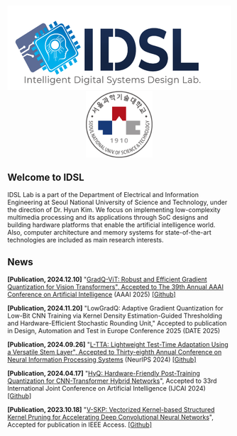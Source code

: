 <p align="center">
  <img src=https://github.com/IDSL-SeoulTech/.github/blob/main/Main%20page/IDSL_Logo.png width="549" height="190"/>
  <img src=https://github.com/IDSL-SeoulTech/.github/blob/main/Main%20page/seoultech%20image.svg width="150" height="150"/>
</p>

## Welcome to IDSL
IDSL Lab is a part of the Department of Electrical and Information Engineering at Seoul National University of Science and Technology, under the direction of Dr. Hyun Kim. We focus on implementing low-complexity multimedia processing and its applications through SoC designs and building hardware platforms that enable the artificial intelligence world. Also, computer architecture and memory systems for state-of-the-art technologies are included as main research interests.

## News
**[Publication, 2024.12.10]** "[GradQ-ViT: Robust and Efficient Gradient Quantization for Vision Transformers", Accepted to The 39th Annual AAAI Conference on Artificial Intelligence](https://ojs.aaai.org/index.php/AAAI/article/view/33759) (AAAI 2025) [[Github]](https://github.com/IDSL-SeoulTech/GradQ)

**[Publication, 2024.11.20]** "LowGradQ: Adaptive Gradient Quantization for Low-Bit CNN Training via Kernel Density Estimation-Guided Thresholding and Hardware-Efficient Stochastic Rounding Unit," Accepted to publication in Design, Automation and Test in Europe Conference 2025 (DATE 2025)

**[Publication, 2024.09.26]** "[L-TTA: Lightweight Test-Time Adaptation Using a Versatile Stem Layer", Accepted to Thirty-eighth Annual Conference on Neural Information Processing Systems](https://openreview.net/forum?id=G7NZljVOol&referrer=%5Bthe%20profile%20of%20Hyun%20Kim%5D(%2Fprofile%3Fid%3D~Hyun_Kim3)) (NeurIPS 2024) [[Github]](https://github.com/janus103/L_TTA)

**[Publication, 2024.04.17]** "[HyQ: Hardware-Friendly Post-Training Quantization for CNN-Transformer Hybrid Networks](https://openreview.net/forum?id=AQgnqevRCz)", Accepted to 33rd International Joint Conference on Artificial Intelligence (IJCAI 2024) [[Github]](https://github.com/IDSL-SeoulTech/HyQ)

**[Publication, 2023.10.18]** "[V-SKP: Vectorized Kernel-based Structured Kernel Pruning for Accelerating Deep Convolutional Neural Networks](https://ieeexplore.ieee.org/document/10292653)", Accepted for publication in IEEE Access. [[Github]](https://github.com/IDSL-SeoulTech/V-SKP)
